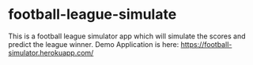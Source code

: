 # football-league-simulate
This is a football league simulator app which will simulate the scores and predict the league winner.
Demo Application is here:
https://football-simulator.herokuapp.com/
